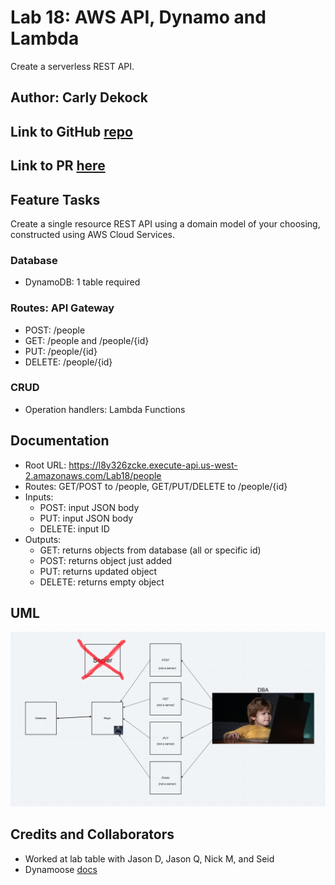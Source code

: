 # Lab 18: AWS API, Dynamo and Lambda

Create a serverless REST API.

## Author: Carly Dekock

## Link to GitHub [repo](https://github.com/carlydekock/serverless-api.git)
## Link to PR [here](https://github.com/carlydekock/serverless-api/pull/1)

## Feature Tasks

Create a single resource REST API using a domain model of your choosing, constructed using AWS Cloud Services.

### Database

- DynamoDB: 1 table required

### Routes: API Gateway

- POST: /people
- GET: /people and /people/{id}
- PUT: /people/{id}
- DELETE: /people/{id}

### CRUD

- Operation handlers: Lambda Functions

## Documentation

- Root URL: https://l8y326zcke.execute-api.us-west-2.amazonaws.com/Lab18/people
- Routes: GET/POST to /people, GET/PUT/DELETE to /people/{id}
- Inputs:
  - POST: input JSON body
  - PUT: input JSON body
  - DELETE: input ID
- Outputs:
  - GET: returns objects from database (all or specific id)
  - POST: returns object just added
  - PUT: returns updated object
  - DELETE: returns empty object

## UML

![image](/assets/UML.png)

## Credits and Collaborators

- Worked at lab table with Jason D, Jason Q, Nick M, and Seid
- Dynamoose [docs](https://dynamoosejs.com/getting_started/Introduction)
